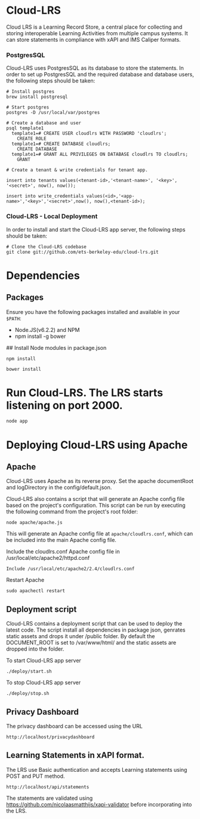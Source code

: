 # Cloud-LRS

Cloud LRS is a Learning Record Store, a central place for collecting and storing interoperable Learning Activities from multiple campus systems.
It can store statements in compliance with xAPI and IMS Caliper formats.

### PostgresSQL

Cloud-LRS uses PostgresSQL as its database to store the statements. In order to set up PostgresSQL and the required database and database users, the following steps should be taken:

```
# Install postgres
brew install postgresql

# Start postgres
postgres -D /usr/local/var/postgres

# Create a database and user
psql template1
  template1=# CREATE USER cloudlrs WITH PASSWORD 'cloudlrs';
    CREATE ROLE
  template1=# CREATE DATABASE cloudlrs;
    CREATE DATABASE
  template1=# GRANT ALL PRIVILEGES ON DATABASE cloudlrs TO cloudlrs;
    GRANT

# Create a tenant & write credentials for tenant app.

insert into tenants values(<tenant-id>,'<tenant-name>', '<key>', '<secret>', now(), now());

insert into write_credentials values(<id>,'<app-name>','<key>','<secret>',now(), now(),<tenant-id>);

```

### Cloud-LRS - Local Deployment

In order to install and start the Cloud-LRS app server, the following steps should be taken:

```
# Clone the Cloud-LRS codebase
git clone git://github.com/ets-berkeley-edu/cloud-lrs.git
```

# Dependencies

## Packages

Ensure you have the following packages installed and available in your `$PATH`:

  * Node.JS(v6.2.2) and NPM
  * npm install -g bower

## Install Node modules in package.json

```
npm install

bower install
```

# Run Cloud-LRS. The LRS starts listening on port 2000.

```
node app
```


# Deploying Cloud-LRS using Apache

## Apache
Cloud-LRS uses Apache as its reverse proxy. Set the apache documentRoot and logDirectory in the config/default.json.

Cloud-LRS also contains a script that will generate an Apache config file based on the project's configuration. This script can be run by executing the following command from the project's root folder:

```
node apache/apache.js
```

This will generate an Apache config file at `apache/cloudlrs.conf`, which can be included into the main Apache config file.

Include the cloudlrs.conf Apache config file in /usr/local/etc/apache2/httpd.conf

```
Include /usr/local/etc/apache2/2.4/cloudlrs.conf
```

Restart Apache

```
sudo apachectl restart
```

## Deployment script
Cloud-LRS contains a deployment script that can be used to deploy the latest code. The script install all dependencies in package json, genrates static assets and drops it under /public folder. By default the DOCUMENT_ROOT is set to /var/www/html/ and the static assets are dropped into the folder.

To start Cloud-LRS app server

```
./deploy/start.sh
```

To stop Cloud-LRS app server

```
./deploy/stop.sh
```

## Privacy Dashboard

The privacy dashboard can be accessed using the URL

```
http://localhost/privacydashboard
```

## Learning Statements in xAPI format.
The LRS use Basic authentication and accepts Learning statements using POST and PUT method.

```
http://localhost/api/statements
```
The statements are validated using https://github.com/nicolaasmatthijs/xapi-validator before incorporating into the LRS.
